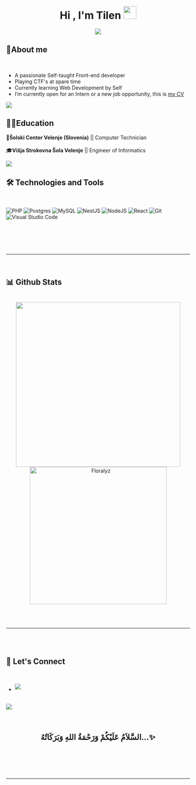 
<h1 align="center"><b>Hi , I'm Tilen </b><img src="https://media.giphy.com/media/hvRJCLFzcasrR4ia7z/giphy.gif" width="35"></h1>
<!--  -->
<p align="center">
   <a href="https://github.com/DenverCoder1/readme-typing-svg"><img src="https://readme-typing-svg.herokuapp.com?font=Time+New+Roman&color=cyan&size=25&center=true&vCenter=true&width=600&height=100&lines=Hello+there+researcher..🔎;++;Self-taught+Front-End+Developer,;Computer+Science+Student,;CTF+Newbie,;Active+Learner/Researcher,;Love+to+learn+new+stuffs..<3"></a>
</p>

	
## 👋**About me**
<br>

- A passionate Self-taught Front-end developer
- Playing CTF's at spare time
- Currently learning Web Development by Self
- I’m currently open for an Intern or a new job opportunity, this is [my CV](https://read.cv/0xabdulkhalid)

<img src="https://user-images.githubusercontent.com/73097560/115834477-dbab4500-a447-11eb-908a-139a6edaec5c.gif">


## 👨‍🎓**Education**
🏫<b>Šolski Center Velenje (Slovenia)</b> || Computer Technician<br>
<br>
🎓<b>Višja Strokovna Šola Velenje</b>     || Engineer of Informatics

<img src="https://user-images.githubusercontent.com/73097560/115834477-dbab4500-a447-11eb-908a-139a6edaec5c.gif">

## 🛠️<b> Technologies and Tools</b>
<br>

<p align="center">


  ![PHP](https://img.shields.io/badge/php-%23777BB4.svg?style=for-the-badge&logo=php&logoColor=white)
   ![Postgres](https://img.shields.io/badge/postgres-%23316192.svg?style=for-the-badge&logo=postgresql&logoColor=white)
   ![MySQL](https://img.shields.io/badge/mysql-%2300f.svg?style=for-the-badge&logo=mysql&logoColor=white)
   ![NestJS](https://img.shields.io/badge/nestjs-%23E0234E.svg?style=for-the-badge&logo=nestjs&logoColor=white)
   ![NodeJS](https://img.shields.io/badge/node.js-6DA55F?style=for-the-badge&logo=node.js&logoColor=white)
   ![React](https://img.shields.io/badge/react-%2320232a.svg?style=for-the-badge&logo=react&logoColor=%2361DAFB)
   ![Git](https://img.shields.io/badge/git-%23F05033.svg?style=for-the-badge&logo=git&logoColor=white)
   ![Visual Studio Code](https://img.shields.io/badge/Visual%20Studio%20Code-0078d7.svg?style=for-the-badge&logo=visual-studio-code&logoColor=white)
 
<br>
</p>

<br>
<br>

-----

<br>


## 📊<b> Github Stats </b>
<br>

<div align="center">

<a href="https://github.com/Floralyz/">
  <img src="https://github-readme-stats.vercel.app/api?username=Floralyz&include_all_commits=true&count_private=true&show_icons=true&line_height=20&title_color=7A7ADB&icon_color=2234AE&text_color=D3D3D3&bg_color=0,000000,130F40" width="450"/>
  <img src="https://github-readme-stats.vercel.app/api/top-langs?username=Floralyz&show_icons=true&locale=en&layout=compact&line_height=20&title_color=7A7ADB&icon_color=2234AE&text_color=D3D3D3&bg_color=0,000000,130F40" width="375"  alt="Floralyz"/>

</a>
</div>

<br>
<br>
<br>

-----

<br>
<br>

## 🔗<b> Let's Connect</b>
<br>
<div align='left'>

<ul>


<li>
<a href="mailto:tilen.ticevic01@gmail.com" target="_blank">
<img src="https://img.shields.io/badge/gmail:  tilen.ticevic01-%23EA4335.svg?style=for-the-badge&logo=gmail&logoColor=white" t=mail style="margin-bottom: 5px;" />
</a>
</li>
	
</ul>
</div>

<br>
<img src="https://user-images.githubusercontent.com/73097560/115834477-dbab4500-a447-11eb-908a-139a6edaec5c.gif">
<br>
<br>
<br>

<div align='center'>

## <b>السَّلاَمُ عَلَيْكُمْ وَرَحْمَةُ اللهِ وَبَرَكَاتُهُ...✨</b>

</div>
<br>
<br>
<br>
<br>

---

<br>

